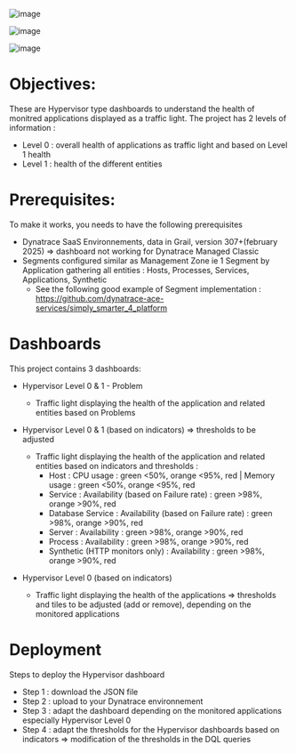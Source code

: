 ![image](https://github.com/user-attachments/assets/28bd66ba-767b-431b-8c6d-c3fdea51b965)

![image](https://github.com/user-attachments/assets/754ac0ca-e96b-41f3-abd9-ddb7cce166ca)

![image](https://github.com/user-attachments/assets/4f60ade2-ad2b-4574-a363-aec50f1e413e)

# Objectives:
These are Hypervisor type dashboards to understand the health of monitred applications displayed as a traffic light.
The project has 2 levels of information :
* Level 0 : overall health of applications as traffic light and based on Level 1 health
* Level 1 : health of the different entities

# Prerequisites:
To make it works, you needs to have the following prerequisites
* Dynatrace SaaS Environnements, data in Grail, version 307+(february 2025) => dashboard not working for Dynatrace Managed Classic
* Segments configured similar as Management Zone ie 1 Segment by Application gathering all entities : Hosts, Processes, Services, Applications, Synthetic
  * See the following good example of Segment implementation : https://github.com/dynatrace-ace-services/simply_smarter_4_platform

# Dashboards
This project contains 3 dashboards:
* Hypervisor Level 0 & 1 - Problem
  * Traffic light displaying the health of the application and related entities based on Problems
 
* Hypervisor Level 0 & 1 (based on indicators) => thresholds to be adjusted 
  * Traffic light displaying the health of the application and related entities based on indicators and thresholds :
    * Host : CPU usage : green <50%, orange <95%, red | Memory usage : green <50%, orange <95%, red 
    * Service : Availability (based on Failure rate) : green >98%, orange >90%, red
    * Database Service : Availability (based on Failure rate) : green >98%, orange >90%, red
    * Server : Availability : green >98%, orange >90%, red
    * Process : Availability : green >98%, orange >90%, red
    * Synthetic (HTTP monitors only) : Availability : green >98%, orange >90%, red
* Hypervisor Level 0 (based on indicators)
  * Traffic light displaying the health of the applications => thresholds and tiles to be adjusted (add or remove), depending on the monitored applications

# Deployment
Steps to deploy the Hypervisor dashboard
* Step 1 : download the JSON file
* Step 2 : upload to your Dynatrace environnement
* Step 3 : adapt the dashboard depending on the monitored applications especially Hypervisor Level 0
* Step 4 : adapt the thresholds for the Hypervisor dashboards based on indicators => modification of the thresholds in the DQL queries
